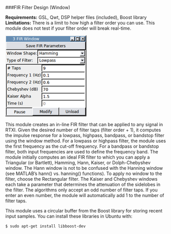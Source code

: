 ###FIR Filter Design (Window)

**Requirements:** GSL, Qwt, DSP helper files (included), Boost library  
**Limitations:** There is a limit to how high a filter order you can use. This module does not test if your filter order will break real-time.  

![FIR Window GUI](fir-window.png)

This module creates an in-line FIR filter that can be applied to any signal in RTXI. Given the desired number of filter taps (filter order + 1), it computes the impulse response for a lowpass, highpass, bandpass, or bandstop filter using the window method. For a lowpass or highpass filter, the module uses the first frequency as the cut-off frequency. For a bandpass or bandstop filter, both input frequencies are used to define the frequency band. The module initially computes an ideal FIR filter to which you can apply a Triangular (or Bartlett), Hamming, Hann, Kaiser, or Dolph-Chebyshev window. The Hann window is not to be confused with the Hanning window (see MATLAB’s hann() vs. hanning() functions). To apply no window to the filter, choose the Rectangular filter. The Kaiser and Chebyshev windows each take a parameter that determines the attenuation of the sidelobes in the filter. The algorithms only accept an odd number of filter taps. If you enter an even number, the module will automatically add 1 to the number of filter taps.

This module uses a circular buffer from the Boost library for storing recent input samples. You can install these libraries in Ubuntu with:

````
$ sudo apt-get install libboost-dev
````
